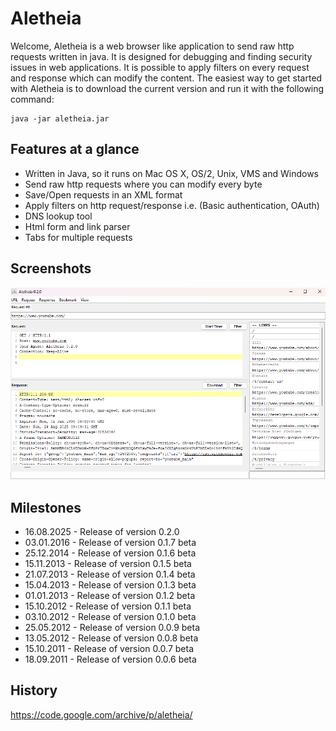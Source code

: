 Aletheia
========

Welcome, Aletheia is a web browser like application to send raw http requests
written in java. It is designed for debugging and finding security issues in web
applications. It is possible to apply filters on every request and response
which can modify the content. The easiest way to get started with Aletheia is to
download the current version and run it with the following command:

```
java -jar aletheia.jar
```

## Features at a glance

* Written in Java, so it runs on Mac OS X, OS/2, Unix, VMS and Windows
* Send raw http requests where you can modify every byte
* Save/Open requests in an XML format
* Apply filters on http request/response i.e. (Basic authentication, OAuth)
* DNS lookup tool
* Html form and link parser
* Tabs for multiple requests

## Screenshots

![Image](docs/windows_11.png)

## Milestones

* 16.08.2025 - Release of version 0.2.0
* 03.01.2016 - Release of version 0.1.7 beta
* 25.12.2014 - Release of version 0.1.6 beta
* 15.11.2013 - Release of version 0.1.5 beta
* 21.07.2013 - Release of version 0.1.4 beta
* 15.04.2013 - Release of version 0.1.3 beta
* 01.01.2013 - Release of version 0.1.2 beta
* 15.10.2012 - Release of version 0.1.1 beta
* 03.10.2012 - Release of version 0.1.0 beta
* 25.05.2012 - Release of version 0.0.9 beta
* 13.05.2012 - Release of version 0.0.8 beta
* 15.10.2011 - Release of version 0.0.7 beta
* 18.09.2011 - Release of version 0.0.6 beta

## History
https://code.google.com/archive/p/aletheia/
